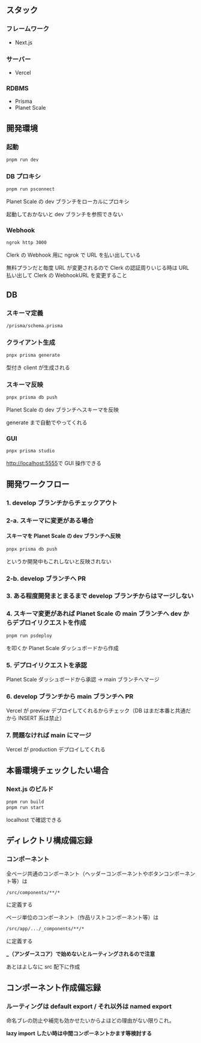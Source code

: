 ## スタック

### フレームワーク

- Next.js

### サーバー

- Vercel

### RDBMS

- Prisma
- Planet Scale

## 開発環境

### 起動

```bash
pnpm run dev
```

### DB プロキシ

```bash
pnpm run psconnect
```

Planet Scale の dev ブランチをローカルにプロキシ

起動しておかないと dev ブランチを参照できない

### Webhook

```bash
ngrok http 3000
```

Clerk の Webhook 用に ngrok で URL を払い出している

無料プランだと毎度 URL が変更されるので Clerk の認証周りいじる時は URL 払い出して Clerk の WebhookURL を変更すること

## DB

### スキーマ定義

```bash
/prisma/schema.prisma
```

### クライアント生成

```bash
pnpx prisma generate
```

型付き client が生成される

### スキーマ反映

```bash
pnpx prisma db push
```

Planet Scale の dev ブランチへスキーマを反映

generate まで自動でやってくれる

### GUI

```bash
pnpx prisma studio
```

[http://localhost:5555](http://localhost:5555)で GUI 操作できる

## 開発ワークフロー

### 1. develop ブランチからチェックアウト

### 2-a. スキーマに変更がある場合

#### スキーマを Planet Scale の dev ブランチへ反映

```bash
pnpx prisma db push
```

というか開発中もこれしないと反映されない

### 2-b. develop ブランチへ PR

### 3. ある程度開発まとまるまで develop ブランチからはマージしない

### 4. スキーマ変更があれば Planet Scale の main ブランチへ dev からデプロイリクエストを作成

```bash
pnpm run psdeploy
```

を叩くか Planet Scale ダッシュボードから作成

### 5. デプロイリクエストを承認

Planet Scale ダッシュボードから承認 → main ブランチへマージ

### 6. develop ブランチから main ブランチへ PR

Vercel が preview デプロイしてくれるからチェック（DB はまだ本番と共通だから INSERT 系は禁止）

### 7. 問題なければ main にマージ

Vercel が production デプロイしてくれる

## 本番環境チェックしたい場合

### Next.js のビルド

```bash
pnpm run build
pnpm run start
```

localhost で確認できる

## ディレクトリ構成備忘録

### コンポーネント

全ページ共通のコンポーネント（ヘッダーコンポーネントやボタンコンポーネント等）は

```bash
/src/components/**/*
```

に定義する

ページ単位のコンポーネント（作品リストコンポーネント等）は

```bash
/src/app/.../_components/**/*
```

に定義する

**\_（アンダースコア）で始めないとルーティングされるので注意**

あとはよしなに src 配下に作成

## コンポーネント作成備忘録

### ルーティングは default export / それ以外は named export

命名ブレの防止や補完も効かせたいからよほどの理由がない限りこれ。

**lazy import したい時は中間コンポーネントかます等検討する**
